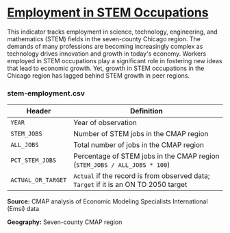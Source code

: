# [Employment in STEM Occupations](https://www.cmap.illinois.gov/2050/indicators/stem-employment)

This indicator tracks employment in science, technology, engineering, and mathematics (STEM) fields in the seven-county Chicago region. The demands of many professions are becoming increasingly complex as technology drives innovation and growth in today's economy. Workers employed in STEM occupations play a significant role in fostering new ideas that lead to economic growth. Yet, growth in STEM occupations in the Chicago region has lagged behind STEM growth in peer regions.

### stem-employment.csv

Header | Definition
-------|-----------
`YEAR` | Year of observation
`STEM_JOBS` | Number of STEM jobs in the CMAP region
`ALL_JOBS` | Total number of jobs in the CMAP region
`PCT_STEM_JOBS` | Percentage of STEM jobs in the CMAP region (`STEM_JOBS / ALL_JOBS * 100`)
`ACTUAL_OR_TARGET` | `Actual` if the record is from observed data; `Target` if it is an ON TO 2050 target

**Source:** CMAP analysis of Economic Modeling Specialists International (Emsi) data

**Geography:** Seven-county CMAP region
